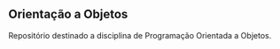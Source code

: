 <h2>Orientação a Objetos</h2>
<h>
<p>Repositório destinado a disciplina de Programação Orientada a Objetos.</p>
